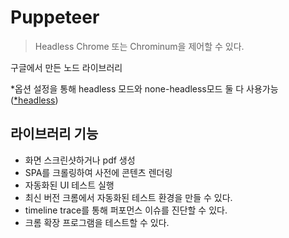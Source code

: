 # Puppeteer

> Headless Chrome 또는 Chrominum을 제어할 수 있다.

구글에서 만든 노드 라이브러리

\*옵션 설정을 통해 headless 모드와 none-headless모드 둘 다 사용가능
([\*headless](../headless.md))

## 라이브러리 기능

- 화면 스크린샷하거나 pdf 생성
- SPA를 크롤링하여 사전에 콘텐츠 렌더링
- 자동화된 UI 테스트 실행
- 최신 버전 크롬에서 자동화된 테스트 환경을 만들 수 있다.
- timeline trace를 통해 퍼포먼스 이슈를 진단할 수 있다.
- 크롬 확장 프로그램을 테스트할 수 있다.
